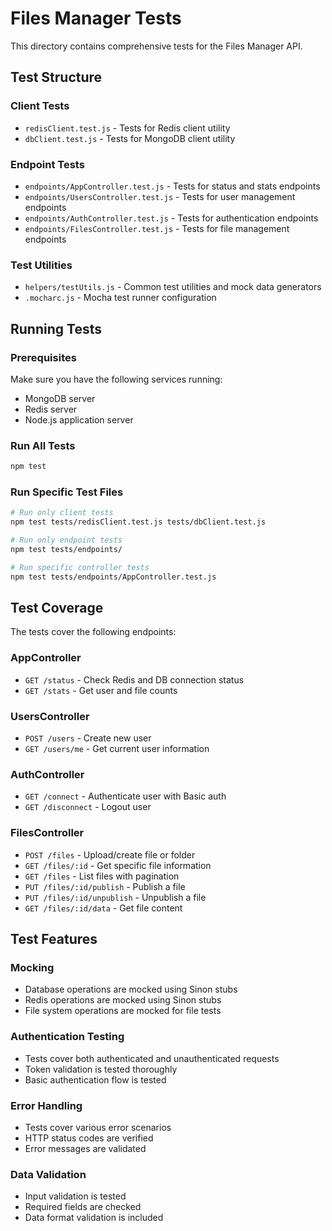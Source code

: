 # Files Manager Tests

This directory contains comprehensive tests for the Files Manager API.

## Test Structure

### Client Tests
- `redisClient.test.js` - Tests for Redis client utility
- `dbClient.test.js` - Tests for MongoDB client utility

### Endpoint Tests
- `endpoints/AppController.test.js` - Tests for status and stats endpoints
- `endpoints/UsersController.test.js` - Tests for user management endpoints
- `endpoints/AuthController.test.js` - Tests for authentication endpoints
- `endpoints/FilesController.test.js` - Tests for file management endpoints

### Test Utilities
- `helpers/testUtils.js` - Common test utilities and mock data generators
- `.mocharc.js` - Mocha test runner configuration

## Running Tests

### Prerequisites
Make sure you have the following services running:
- MongoDB server
- Redis server
- Node.js application server

### Run All Tests
```bash
npm test
```

### Run Specific Test Files
```bash
# Run only client tests
npm test tests/redisClient.test.js tests/dbClient.test.js

# Run only endpoint tests
npm test tests/endpoints/

# Run specific controller tests
npm test tests/endpoints/AppController.test.js
```

## Test Coverage

The tests cover the following endpoints:

### AppController
- `GET /status` - Check Redis and DB connection status
- `GET /stats` - Get user and file counts

### UsersController
- `POST /users` - Create new user
- `GET /users/me` - Get current user information

### AuthController
- `GET /connect` - Authenticate user with Basic auth
- `GET /disconnect` - Logout user

### FilesController
- `POST /files` - Upload/create file or folder
- `GET /files/:id` - Get specific file information
- `GET /files` - List files with pagination
- `PUT /files/:id/publish` - Publish a file
- `PUT /files/:id/unpublish` - Unpublish a file
- `GET /files/:id/data` - Get file content

## Test Features

### Mocking
- Database operations are mocked using Sinon stubs
- Redis operations are mocked using Sinon stubs
- File system operations are mocked for file tests

### Authentication Testing
- Tests cover both authenticated and unauthenticated requests
- Token validation is tested thoroughly
- Basic authentication flow is tested

### Error Handling
- Tests cover various error scenarios
- HTTP status codes are verified
- Error messages are validated

### Data Validation
- Input validation is tested
- Required fields are checked
- Data format validation is included 